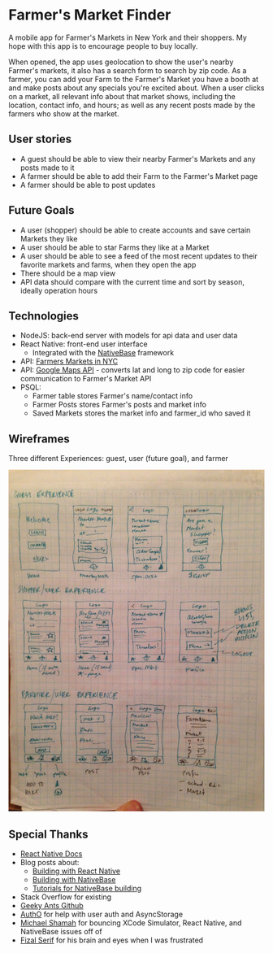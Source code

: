 # Farmer's Market Finder
  
  A mobile app for Farmer's Markets in New York and their shoppers. My hope with this app is to encourage people to buy locally.

  When opened, the app uses geolocation to show the user's nearby Farmer's markets, it also has a search form to search by zip code. As a farmer, you can add your Farm to the Farmer's Market you have a booth at and make posts about any specials you're excited about. When a user clicks on a market, all relevant info about that market shows, including the location, contact info, and hours; as well as any recent posts made by the farmers who show at the market.

## User stories

  - A guest should be able to view their nearby Farmer's Markets and any posts made to it
  - A farmer should be able to add their Farm to the Farmer's Market page
  - A farmer should be able to post updates 

## Future Goals

  - A user (shopper) should be able to create accounts and save certain Markets they like
  - A user should be able to star Farms they like at a Market
  - A user should be able to see a feed of the most recent updates to their favorite markets and farms, when they open the app
  - There should be a map view
  - API data should compare with the current time and sort by season, ideally operation hours

## Technologies
  
  - NodeJS: back-end server with models for api data and user data
  - React Native: front-end user interface
    - Integrated with the <a href="http://nativebase.io/" target="_blank">NativeBase</a> framework
  - API: <a href="https://data.ny.gov/Economic-Development/Farmers-Markets-in-New-York-State-API/xjya-f8ng" target="_blank">Farmers Markets in NYC</a>
  - API: <a href="http://maps.googleapis.com/maps/api/geocode/json" target="_blank">Google Maps API</a> - converts lat and long to zip code for easier communication to Farmer's Market API
  - PSQL: 
    - Farmer table stores Farmer's name/contact info
    - Farmer Posts stores Farmer's posts and market info
    - Saved Markets stores the market info and farmer_id who saved it

## Wireframes

  Three different Experiences: guest, user (future goal), and farmer
  
  ![wireframes](./wireframes/IMG_0079.JPG)

## Special Thanks

  - <a href="https://facebook.github.io/react-native/docs/getting-started.html" target="_blank">React Native Docs</a>
  - Blog posts about:
    - <a href="https://www.appcoda.com/react-native-introduction/" target="_blank">Building with React Native</a>
    - <a href="https://www.appcoda.com/nativebase-sponsor/" target="_blank">Building with NativeBase</a>
    - <a href="https://scotch.io/tutorials/nativebase-the-missing-piece-of-react-native%E2%80%8B" target="_blank">Tutorials for NativeBase building</a>
  - Stack Overflow for existing
  - <a href="https://github.com/GeekyAnts/nativebase-tutorial?utm_source=syndicate&utm_medium=post&utm_campaign=scotch-jul2016" target="_blank">Geeky Ants Github</a>
  - <a href="https://auth0.com/blog/adding-authentication-to-react-native-using-jwt/" target="_blank">AuthO</a> for help with user auth and AsyncStorage
  - <a href="https://github.com/michaelshamah" target="_blank">Michael Shamah</a> for bouncing XCode Simulator, React Native, and NativeBase issues off of
  - <a href="http://fizal.me/" target="_blank">Fizal Serif</a> for his brain and eyes when I was frustrated
